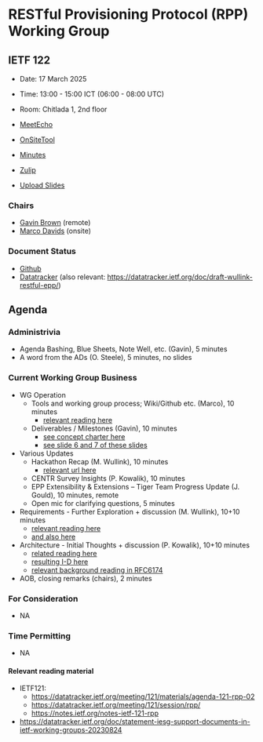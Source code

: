 
# RESTful Provisioning Protocol (RPP) Working Group

## IETF 122

* Date: 17 March 2025
* Time: 13:00 - 15:00 ICT (06:00 - 08:00 UTC)
* Room: Chitlada 1, 2nd floor

* [MeetEcho](https://meetings.conf.meetecho.com/ietf122/?session=34021)
* [OnSiteTool](https://meetings.conf.meetecho.com/onsite122/?session=34021)

* [Minutes](https://codimd.ietf.org/notes-ietf-122-rpp)
* [Zulip](https://zulip.ietf.org/#narrow/stream/rpp)
* [Upload Slides](https://datatracker.ietf.org/meeting/122/session/rpp)

### Chairs

* [Gavin Brown](https://datatracker.ietf.org/person/gavin.brown@icann.org) (remote)
* [Marco Davids](https://datatracker.ietf.org/person/marco.davids@sidn.nl) (onsite)

### Document Status

* [Github](https://github.com/ietf-wg-rpp/wg-materials/blob/main/dnsop-document-status.md)
* [Datatracker](https://datatracker.ietf.org/wg/rpp/documents/) (also relevant: https://datatracker.ietf.org/doc/draft-wullink-restful-epp/)

## Agenda

### Administrivia

* Agenda Bashing, Blue Sheets, Note Well, etc. (Gavin), 5 minutes
* A word from the ADs (O. Steele), 5 minutes, no slides
<!--
* Updates of Old Work, Chairs, 10 minutes
-->
### Current Working Group Business
* WG Operation
  - Tools and working group process; Wiki/Github etc. (Marco), 10 minutes
    - [relevant reading here](https://datatracker.ietf.org/doc/html/rfc8874)
  - Deliverables / Milestones (Gavin), 10 minutes
    - [see concept charter here](https://github.com/SIDN/ietf-wg-rpp-charter/blob/main/rpp-charter.md)
    - [see slide 6 and 7 of these slides](https://datatracker.ietf.org/meeting/121/materials/slides-121-rpp-charter-discussion-slides-00)
* Various Updates
  - Hackathon Recap (M. Wullink), 10 minutes
    - [relevant url here](https://www.ietf.org/meeting/hackathons/122-hackathon/)
  - CENTR Survey Insights (P. Kowalik), 10 minutes
  - EPP Extensibility & Extensions – Tiger Team Progress Update (J. Gould), 10 minutes, remote
  - Open mic for clarifying questions, 5 minutes
* Requirements - Further Exploration + discussion (M. Wullink), 10+10 minutes
  - [relevant reading here](https://github.com/SIDN/ietf-wg-rpp-charter/blob/main/requirements.md)
  - [and also here](https://datatracker.ietf.org/meeting/121/materials/slides-121-rpp-rpp-drafts-requirements-01)
* Architecture - Initial Thoughts + discussion (P. Kowalik), 10+10 minutes
  - [related reading here](https://github.com/pawel-kow/RPP-architecture)
  - [resulting I-D here](https://datatracker.ietf.org/doc/draft-kowalik-rpp-architecture/)
  - [relevant background reading in RFC6174](https://datatracker.ietf.org/doc/html/rfc6174#section-4.2.3)
* AOB, closing remarks (chairs), 2 minutes
<!-- slack: 8 minutes -->

### For Consideration

* NA
  
### Time Permitting

* NA

#### Relevant reading material

* IETF121:
  - https://datatracker.ietf.org/meeting/121/materials/agenda-121-rpp-02
  - https://datatracker.ietf.org/meeting/121/session/rpp/
  - https://notes.ietf.org/notes-ietf-121-rpp
* https://datatracker.ietf.org/doc/statement-iesg-support-documents-in-ietf-working-groups-20230824
